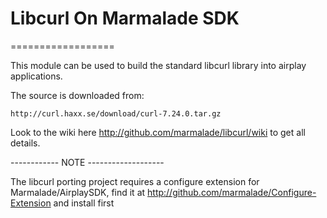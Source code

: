 # Libcurl On Marmalade SDK
==================

This module can be used to build the standard libcurl library into airplay
applications.

The source is downloaded from:

    http://curl.haxx.se/download/curl-7.24.0.tar.gz

Look to the wiki here http://github.com/marmalade/libcurl/wiki to get all details.

------------ NOTE -------------------

The libcurl porting project requires a configure extension for Marmalade/AirplaySDK,
find it at http://github.com/marmalade/Configure-Extension and install first
